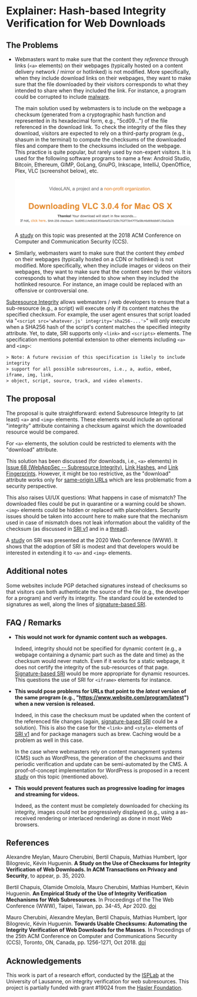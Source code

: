 # Explainer: Hash-based Integrity Verification for Web Downloads

## The Problems

*   Webmasters want to make sure that the content they _reference_  through links (`<a>` elements) on their webpages (typically hosted on a content delivery network / mirror or hotlinked) is not modified. More specifically, when they include download links on their webpages, they want to make sure that the file downloaded by their visitors corresponds to what they intended to share when they included the link. For instance, a program could be corrupted to include [malware][Keydnap].

	The main solution used by webmasters is to include on the webpage a checksum (generated from a cryptographic hash function and represented in its hexadecimal form, e.g., "5cd09...") of the file referenced in the download link. To check the integrity of the files they download, visitors are expected to rely on a third-party program (e.g., shasum in the terminal) to compute the checksums of the downloaded files and compare them to the checksums included on the webpage. This practice is quite popular, but rarely used by non-expert visitors. It is used for the following software programs to name a few: Android Studio, Bitcoin, Ethereum, GIMP, GoLang, GnuPG, Inkscape, IntelliJ, OpenOffice, Plex, VLC (screenshot below), etc.
	
	![Screenshot of VLC's download webpage featuring a SHA-1 checksum](vlc.png)

	A [study][CCS] on this topic was presented at the 2018 ACM Conference on Computer and Communication Security (CCS).

*   Similarly, webmasters want to make sure that the content they _embed_ on their webpages (typically hosted on a CDN or hotlinked) is not modified. More specifically, when they include images or videos on their webpages, they want to make sure that the content seen by their visitors corresponds to what they intended to show when they included the hotlinked resource. For instance, an image could be replaced with an offensive or controversial one.

[Subresource Integrity][SRI] allows webmasters / web developers to ensure that a sub-resource (e.g., a script) will execute only
    if its content matches the specified checksum. For example, the user agent ensures that script loaded via
    "`<script src='whatever.js' integrity='sha256-...'>`" will only execute when a SHA256 hash of
    the script's content matches the specified integrity attribute. Yet, to date, SRI supports only `<link>` and `<scripts>` elements. The specification mentions potential extension to other elements including `<a>` and `<img>`:
    
    > Note: A future revision of this specification is likely to include integrity
    > support for all possible subresources, i.e., a, audio, embed, iframe, img, link,
    > object, script, source, track, and video elements.


## The proposal
The proposal is quite straightforward: extend Subresource Integrity to (at least) `<a>` and `<img>` elements. These elements would include an optional "integrity" attribute containing a checksum against which the downloaded resource would be compared.

For `<a>` elements, the solution could be restricted to elements with the "download" attribute. 

This solution has been discussed (for downloads, i.e., `<a>` elements) in [Issue 68 (WebAppSec -- Subresource Integrity)][SRI68], [Link Hashes][LinkHashes], and [Link Fingerprints][LinkFingerprints]. However, it might be too restrictive, as the "download" attribute works only for [same-origin URLs][download-same-origin] which are less problematic from a security perspective.

This also raises UI/UX questions: What happens in case of mismatch? The downloaded files could be put in quarantine or a warning could be shown. `<img>` elements could be hidden or replaced with placeholders. Security issues should be taken into account here to make sure that the mechanism used in case of mismatch does not leak information about the validity of the checksum (as discussed in [SRI v1][SRIcross] and in a [thread][SRI68]). 

A [study][WWW] on SRI was presented at the 2020 Web Conference (WWW). It shows that the adoption of SRI is modest and that developers would be interested in extending it to `<a>` and `<img>` elements. 

## Additional notes

Some websites include PGP detached signatures instead of checksums so that visitors can both authenticate the source of the file (e.g., the developer for a program) and verify its integrity. The standard could be extended to signatures as well, along the lines of [signature-based SRI][signature-based-sri].

## FAQ / Remarks

* **This would not work for dynamic content such as webpages.**

	Indeed, integrity should not be specified for dynamic content (e.g., a webpage containing a dynamic part such as the date and time) as the checksum would never match. Even if it works for a static webpage, it does not certify the integrity of the sub-resources of that page. [Signature-based SRI][signature-based-sri] would be more appropriate for dynamic resources. This questions the use of SRI for `<iframe>` elements for instance.

* **This would pose problems for URLs that point to the _latest_ version of the same program (e.g., "https://www.website.com/program/latest") when a new version is released.**

	Indeed, in this case the checksum must be updated when the content of the referenced file changes (again, [signature-based SRI][signature-based-sri] could be a solution). This is also the case for the `<link>` and `<style>` elements of [SRI v1][SRI] and for package managers such as brew. Caching would be a problem as well in this case.

	In the case where webmasters rely on content management systems (CMS) such as WordPress, the generation of the checksums and their periodic verification and update can be semi-automated by the CMS. A proof-of-concept implementation for WordPress is proposed in a recent [study][CCS] on this topic (mentioned above).
	
* **This would prevent features such as progressive loading for images and streaming for videos.**

	Indeed, as the content must be completely downloaded for checking its integrity, images could not be progressively displayed (e.g., using a as-received rendering or interlaced rendering) as done in most Web browsers.

[Keydnap]: https://transmissionbt.com/keydnap_qa/
[SRI]: https://w3c.github.io/webappsec-subresource-integrity/
[download-same-origin]: https://developer.mozilla.org/en-US/docs/Web/HTML/Element/a
[SRI68]: https://github.com/w3c/webappsec-subresource-integrity/issues/68
[origin-policy]: https://wicg.github.io/origin-policy/
[CCS]: https://serval.unil.ch/resource/serval:BIB_9BD511E5C0D0.P001/REF
[WWW]: https://serval.unil.ch/resource/serval:BIB_641044F40080.P001/REF
[LinkHashes]: https://wiki.whatwg.org/wiki/Link_Hashes
[LinkFingerprints]: http://www.gerv.net/security/link-fingerprints/
[signature-based-sri]: https://github.com/mikewest/signature-based-sri
[SRIcross]: https://w3c.github.io/webappsec-subresource-integrity/#cross-origin-data-leakage

## References
Alexandre Meylan, Mauro Cherubini, Bertil Chapuis, Mathias Humbert, Igor Bilogrevic, Kévin Huguenin. **A Study on the Use of Checksums for Integrity Verification of Web Downloads. In ACM Transactions on Privacy and Security**, to appear, p. 35, 2020.

Bertil Chapuis, Olamide Omolola, Mauro Cherubini, Mathias Humbert, Kévin Huguenin. **An Empirical Study of the Use of Integrity Verification Mechanisms for Web Subresources**. In Proceedings of the The Web Conference (WWW), Taipei, Taiwan, pp. 34-45, Apr 2020. [doi](http://dx.doi.org/10.1145/3366423.3380092)

Mauro Cherubini, Alexandre Meylan, Bertil Chapuis, Mathias Humbert, Igor Bilogrevic, Kévin Huguenin. **Towards Usable Checksums: Automating the Integrity Verification of Web Downloads for the Masses**. In Proceedings of the 25th ACM Conference on Computer and Communications Security (CCS), Toronto, ON, Canada, pp. 1256-1271, Oct 2018. [doi](http://dx.doi.org/10.1145/3243734.3243746)

## Acknowledgements
This work is part of a research effort, conducted by the [ISPLab](https://www.unil.ch/isplab) at the University of Lausanne, on integrity verification for web subresources. This project is partially funded with grant #19024 from the [Hasler Foundation](https://haslerstiftung.ch/en/).

